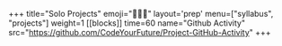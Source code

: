 +++
title="Solo Projects"
emoji="🧑🏿‍💻"
layout='prep'
menu=["syllabus", "projects"]
weight=1
[[blocks]]
time=60
name="Github Activity"
src="https://github.com/CodeYourFuture/Project-GitHub-Activity"
+++
